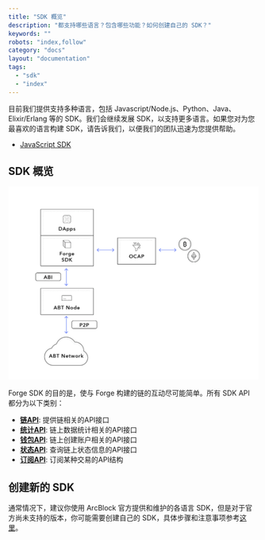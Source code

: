 ```yaml
---
title: "SDK 概览"
description: "都支持哪些语言？包含哪些功能？如何创建自己的 SDK？"
keywords: ""
robots: "index,follow"
category: "docs"
layout: "documentation"
tags:
  - "sdk"
  - "index"
---
```


目前我们提供支持多种语言，包括 Javascript/Node.js、Python、Java、Elixir/Erlang 等的 SDK。我们会继续发展 SDK，以支持更多语言。如果您对为您最喜欢的语言构建 SDK，请告诉我们，以便我们的团队迅速为您提供帮助。

- [JavaScript SDK](./javascript)

## SDK 概览

![](./assets/forge-platform.png)

Forge SDK 的目的是，使与 Forge 构建的链的互动尽可能简单。所有 SDK API 都分为以下类别：

- [**链API**](../../reference/rpc/chain): 提供链相关的API接口
- [**统计API**](../../reference/rpc/stats): 链上数据统计相关的API接口
- [**钱包API**](../../reference/rpc/wallet): 链上创建账户相关的API接口
- [**状态API**](../../reference/rpc/state): 查询链上状态信息的API接口
- [**订阅API**](../../reference/rpc/event): 订阅某种交易的API结构
<!-- - [**杂项API**](../../reference/rpc/misc): 解析配置等 -->

## 创建新的 SDK

通常情况下，建议你使用 ArcBlock 官方提供和维护的各语言 SDK，但是对于官方尚未支持的版本，你可能需要创建自己的 SDK，具体步骤和注意事项参考[这里](./create)。
